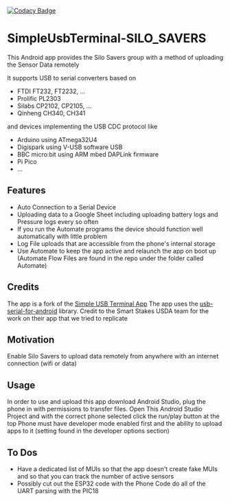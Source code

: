[![Codacy Badge](https://api.codacy.com/project/badge/Grade/83070da7805b4899820e285d2f7847b9)](https://www.codacy.com/manual/kai-morich/SimpleUsbTerminal?utm_source=github.com&amp;utm_medium=referral&amp;utm_content=kai-morich/SimpleUsbTerminal&amp;utm_campaign=Badge_Grade)

# SimpleUsbTerminal-SILO_SAVERS

This Android app provides the Silo Savers group with a method of uploading the Sensor Data remotely

It supports USB to serial converters based on
- FTDI FT232, FT2232, ...
- Prolific PL2303
- Silabs CP2102, CP2105, ...
- Qinheng CH340, CH341

and devices implementing the USB CDC protocol like
- Arduino using ATmega32U4
- Digispark using V-USB software USB
- BBC micro:bit using ARM mbed DAPLink firmware
- Pi Pico
- ...

## Features

- Auto Connection to a Serial Device
- Uploading data to a Google Sheet including uploading battery logs and Pressure logs every so often
- If you run the Automate programs the device should function well automatically with little problem
- Log File uploads that are accessible from the phone's internal storage
- Use Automate to keep the app active and relaunch the app on boot up (Automate Flow Files are found in the repo under the folder called Automate)

## Credits

The app is a fork of the [Simple USB Terminal App](https://github.com/kai-morich/SimpleUsbTerminal)
The app uses the [usb-serial-for-android](https://github.com/mik3y/usb-serial-for-android) library.
Credit to the Smart Stakes USDA team for the work on their app that we tried to replicate

## Motivation

Enable Silo Savers to upload data remotely from anywhere with an internet connection (wifi or data)

## Usage
In order to use and upload this app download Android Studio, plug the phone in with permissions to transfer files. Open This Android Studio Project and with the correct phone selected click the run/play button at the top
Phone must have developer mode enabled first and the ability to upload apps to it (setting found in the developer options section)

## To Dos
- Have a dedicated list of MUIs so that the app doesn't create fake MUIs and so that you can track the number of active sensors
- Possibly cut out the ESP32 code with the Phone Code do all of the UART parsing with the PIC18
